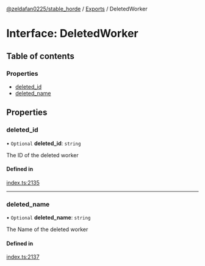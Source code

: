 [@zeldafan0225/stable_horde](../README.md) / [Exports](../modules.md) / DeletedWorker

# Interface: DeletedWorker

## Table of contents

### Properties

- [deleted\_id](DeletedWorker.md#deleted_id)
- [deleted\_name](DeletedWorker.md#deleted_name)

## Properties

### deleted\_id

• `Optional` **deleted\_id**: `string`

The ID of the deleted worker

#### Defined in

[index.ts:2135](https://github.com/ZeldaFan0225/stable_horde/blob/3b7418e/index.ts#L2135)

___

### deleted\_name

• `Optional` **deleted\_name**: `string`

The Name of the deleted worker

#### Defined in

[index.ts:2137](https://github.com/ZeldaFan0225/stable_horde/blob/3b7418e/index.ts#L2137)
